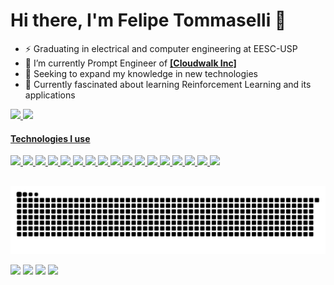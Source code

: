# Hi there, I'm Felipe Tommaselli 🤝


- ⚡ Graduating in electrical and computer engineering at EESC-USP
- 🤖 I’m currently Prompt Engineer of **[[Cloudwalk Inc]](https://github.com/cloudwalk)**
- 🌱 Seeking to expand my knowledge in new technologies
- 🚀 Currently fascinated about learning Reinforcement Learning and its applications

<div>
    <a href="https://github.com/Felipe-Tommaselli">
    <img height="180em" src="https://github-readme-stats.vercel.app/api?username=Felipe-Tommaselli&show_icons=true&theme=radical&include_all_commits=true&count_private=true"/>
    <img height="180em" src="https://github-readme-stats.vercel.app/api/top-langs/?username=Felipe-Tommaselli&layout=compact&langs_count=7&theme=radical"/>
</div>

<h4>Technologies I use</h4>
<p>
<code><img height="20" src="https://raw.githubusercontent.com/jmnote/z-icons/master/svg/python.svg"></code>
<code><img height="20" src="https://raw.githubusercontent.com/jmnote/z-icons/master/svg/c.svg"></code>
<code><img height="20" src="https://icongr.am/devicon/java-original.svg?size=148&color=currentColor"></code>
<code><img height="20" src="https://icongr.am/devicon/html5-original.svg?size=128&color=currentColor"></code>
<code><img height="20" src="https://icongr.am/devicon/css3-original.svg?size=128&color=currentColor"></code>
<code><img height="20" src="https://cdn.jsdelivr.net/gh/devicons/devicon/icons/opencv/opencv-original.svg"></code>
<code><img height="20" src="https://cdn.jsdelivr.net/gh/devicons/devicon/icons/raspberrypi/raspberrypi-original.svg"></code>
<code><img height="20" src="https://www.vectorlogo.zone/logos/sqlite/sqlite-icon.svg"></code>
<code><img height="20" src="https://cdn.jsdelivr.net/gh/devicons/devicon/icons/pytorch/pytorch-original.svg"></code>
<code><img height="20" src="https://cdn.jsdelivr.net/gh/devicons/devicon/icons/tensorflow/tensorflow-original.svg"></code>
<code><img height="20" src="https://cdn.jsdelivr.net/gh/devicons/devicon/icons/matlab/matlab-original.svg"></code>
<code><img height="20" src="https://cdn.jsdelivr.net/gh/devicons/devicon/icons/jupyter/jupyter-original-wordmark.svg"></code>
<code><img height="20" src="https://cdn.jsdelivr.net/gh/devicons/devicon/icons/vscode/vscode-original.svg"></code>
<code><img height="20" src="https://cdn.jsdelivr.net/gh/devicons/devicon/icons/amazonwebservices/amazonwebservices-original.svg"></code>
<code><img height="20" src="https://raw.githubusercontent.com/jmnote/z-icons/master/svg/git.svg"></code>
<code><img height="20" src="https://raw.githubusercontent.com/jmnote/z-icons/master/svg/bash.svg"></code>
<code><img height="20" src="https://cdn.jsdelivr.net/gh/devicons/devicon/icons/linux/linux-original.svg"></code>
</p> 

##
 
![Snake animation](https://github.com/Felipe-Tommaselli/Felipe-Tommaselli/blob/output/github-contribution-grid-snake.svg)

<div>
  <a href = "mailto:f.tommaselli@usp.br"><img src="https://img.shields.io/badge/-Gmail-%23333?style=for-the-badge&logo=gmail&logoColor=white" target="_blank"></a>
  <a href="https://www.linkedin.com/in/felipe-tommaselli-385a9b1a4/" target="_blank"><img src="https://img.shields.io/badge/-LinkedIn-%230077B5?style=for-the-badge&logo=linkedin&logoColor=white" target="_blank"></a>
  <a href="https://www.instagram.com/felipe_tommaselli/" target="_blank"><img src="https://img.shields.io/badge/Instagram-E4405F?style=for-the-badge&logo=instagram&logoColor=white" target="_blank"></a>  
  <a href = "https://open.spotify.com/user/felps_garcia?si=db2d2aee28d2426f"><img src="https://img.shields.io/badge/Spotify-1ED760?&style=for-the-badge&logo=spotify&logoColor=white" target="_blank"></a>
<div>

[NRA-Programacao]: https://github.com/NRA-Programacao "NRA, Grupo SEMEAR - EESC/USP"
    
[Grupo SEMEAR]: https://github.com/Grupo-SEMEAR-USP "Grupo SEMEAR - EESC/USP"
